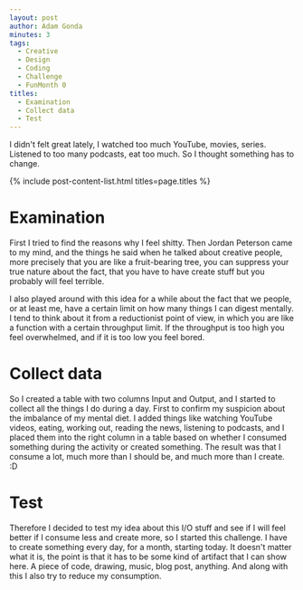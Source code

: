 ```yaml
---
layout: post
author: Adam Gonda
minutes: 3
tags:
  - Creative
  - Design
  - Coding
  - Challenge
  - FunMonth 0
titles:
  - Examination
  - Collect data
  - Test
---
```


I didn't felt great lately, I watched too much YouTube, movies, series. Listened to too many podcasts,
eat too much. So I thought something has to change.

{% include post-content-list.html titles=page.titles %}

# Examination

First I tried to find the reasons why I feel shitty. Then Jordan Peterson came to my mind, and the things he said when he talked about creative people, more precisely that you are like a fruit-bearing tree, you can suppress your true nature about the fact, that you have to have create stuff but you probably will feel terrible.

I also played around with this idea for a while about the fact that we people, or at least me, have a certain limit on how many things I can digest mentally. I tend to think about it from a reductionist point of view, in which you are like a function with a certain throughput limit. If the throughput is too high you feel overwhelmed, and if it is too low you feel bored.

# Collect data

So I created a table with two columns Input and Output, and I started to collect all the things I do during a day.
First to confirm my suspicion about the imbalance of my mental diet. I added things like watching YouTube videos,
eating, working out, reading the news, listening to podcasts, and I placed them into the right column in a table based on
whether I consumed something during the activity or created something. The result was that I consume a lot,
much more than I should be, and much more than I create. :D

# Test

Therefore I decided to test my idea about this I/O stuff and see if I will feel better if I consume less and create more,
so I started this challenge. I have to create something every day, for a month, starting today. It doesn't matter what it is, the point
is that it has to be some kind of artifact that I can show here. A piece of code, drawing, music, blog post, anything.
And along with this I also try to reduce my consumption. 

